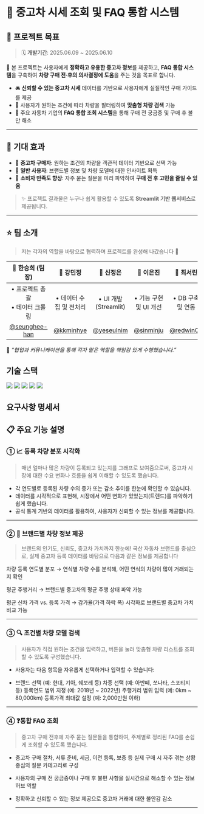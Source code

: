 # 🚗 중고차 시세 조회 및 FAQ 통합 시스템

## 📌 프로젝트 목표
> 🗓 **개발기간**: 2025.06.09 ~ 2025.06.10  

🎯 본 프로젝트는 사용자에게 **정확하고 유용한 중고차 정보**를 제공하고, **FAQ 통합 시스템**을 구축하여 **차량 구매 전·후의 의사결정에 도움**을 주는 것을 목표로 합니다.

- 🚘 **신뢰할 수 있는 중고차 시세** 데이터를 기반으로 사용자에게 실질적인 구매 가이드를 제공  
- 🧠 사용자가 원하는 조건에 따라 차량을 필터링하여 **맞춤형 차량 검색** 가능  
- 🏢 주요 자동차 기업의 **FAQ 통합 조회 시스템**을 통해 구매 전 궁금증 및 구매 후 불만 해소  

---

## 📎 기대 효과

- 📌 **중고차 구매자**: 원하는 조건의 차량을 객관적 데이터 기반으로 선택 가능  
- 📌 **일반 사용자**: 브랜드별 정보 및 차량 모델에 대한 인사이트 획득  
- 📌 **소비자 만족도 향상**: 자주 묻는 질문을 미리 파악하여 **구매 전 후 고민을 줄일 수 있음**

> ✨ 프로젝트 결과물은 누구나 쉽게 활용할 수 있도록 **Streamlit 기반 웹서비스**로 제공됩니다.

---

## ⭐ 팀 소개

> 저는 각자의 역할을 바탕으로 협력하며 프로젝트를 완성해 나갔습니다 💪

| 👩 한승희 (팀장) | 👩 강민정 | 👩 신정은 | 👩 이은진 | 👩 최서린 |
|:---:|:---:|:---:|:---:|:---:|
| • 프로젝트 총괄<br/>• 데이터 크롤링 | • 데이터 수집 및 전처리 | • UI 개발 (Streamlit) | • 기능 구현 및 UI 개선 | • DB 구축 및 연동 |
| [@seunghee-han](https://github.com/seunghee-han) | [@kkminhye](https://github.com/kkminhye) | [@yeseulnim](https://github.com/yeseulnim) | [@sinminju](https://github.com/sinminju) | [@redwin02](https://github.com/redwin-02) |

💬 *“협업과 커뮤니케이션을 통해 각자 맡은 역할을 책임감 있게 수행했습니다.”*



<h2>  기술 스택  </h1>
<div>
    <img src="https://img.shields.io/badge/github-181717?style=for-the-badge&logo=github&logoColor=white"> <img src="https://img.shields.io/badge/Python-3776AB?style=for-the-badge&logo=Python&logoColor=white">    <img src="https://img.shields.io/badge/MySQL-4479A1?style=for-the-badge&logo=MySQL&logoColor=white">  <img src="https://img.shields.io/badge/Pandas-150458?style=for-the-badge&logo=Pandas&logoColor=white">    <img src="https://img.shields.io/badge/Streamlit-FF4B4B?style=for-the-badge&logo=streamlit&logoColor=white"/>
</div>

## 요구사항 명세서

## 📋 주요 기능 설명

### ① 📈 등록 차량 분포 시각화

> 매년 얼마나 많은 차량이 등록되고 있는지를 그래프로 보여줌으로써,
중고차 시장에 대한 수요 변화나 흐름을 쉽게 이해할 수 있도록 했습니다.

- 각 연도별로 등록된 차량 수의 증가 또는 감소 추이를 한눈에 확인할 수 있습니다.
- 데이터를 시각적으로 표현해, 시장에서 어떤 변화가 있었는지(트렌드)를 파악하기 쉽게 했습니다.
- 공식 통계 기반의 데이터를 활용하여, 사용자가 신뢰할 수 있는 정보를 제공합니다.

---

### ② 🚙 브랜드별 차량 정보 제공

> 브랜드의 인기도, 신뢰도, 중고차 가치까지 한눈에!
국산 자동차 브랜드를 중심으로, 실제 중고차 등록 데이터를 바탕으로 다음과 같은 정보를 제공합니다

차량 등록 연도별 분포
→ 연식별 차량 수를 분석해, 어떤 연식의 차량이 많이 거래되는지 확인

평균 주행거리
→ 브랜드별 중고차의 평균 주행 상태 파악 가능

평균 신차 가격 vs. 등록 가격
→ 감가율(가격 하락 폭) 시각화로 브랜드별 중고차 가치 비교 가능 

---

### ③ 🔍 조건별 차량 모델 검색

> 사용자가 직접 원하는 조건을 입력하고, 버튼을 눌러 맞춤형 차량 리스트를 조회할 수 있도록 구성했습니다.

- 사용자는 다음 항목을 자유롭게 선택하거나 입력할 수 있습니다:

- 브랜드 선택 (예: 현대, 기아, 쉐보레 등)
차종 선택 (예: 아반떼, 쏘나타, 스포티지 등)
등록연도 범위 지정 (예: 2018년 ~ 2022년)
주행거리 범위 입력 (예: 0km ~ 80,000km)
등록가격 최대값 설정 (예: 2,000만원 이하)

---

### ④ ❓통합 FAQ 조회

> 중고차 구매 전후에 자주 묻는 질문들을 통합하여, 주제별로 정리된 FAQ를 손쉽게 조회할 수 있도록 했습니다.

- 중고차 구매 절차, 서류 준비, 세금, 이전 등록, 보증 등
실제 구매 시 자주 겪는 상황 중심의 질문 카테고리로 구성
- 사용자의 구매 전 궁금증이나 구매 후 불편 사항을 실시간으로 해소할 수 있는 정보 허브 역할
- 정확하고 신뢰할 수 있는 정보 제공으로 중고차 거래에 대한 불안감 감소

  ---

